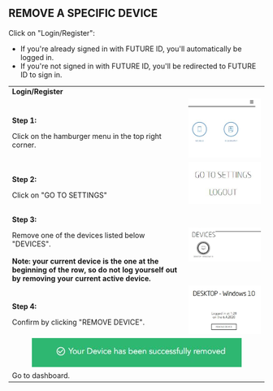 ## REMOVE A SPECIFIC DEVICE <br>

Click on "Login/Register":
  * If you're already signed in with FUTURE ID, you'll automatically be logged in.
  * If you're not signed in with FUTURE ID, you'll be redirected to FUTURE ID to sign in.

<table>
  <thead>
  </thead>
    <tbody>
    <tr>
      <tr><td colspan="3"><b>Login/Register</b></td>      
    </tr>
    <tr>
      <td style="text-align: left"><p><b>Step 1:</b></p>Click on the hamburger menu in the top right corner.</td>
      <td style="text-align: center"><img src="removedevice01.JPG" alt="Remove Device Step 1"></td>
    </tr>
    <tr>
    <td style="text-align: left"><p><b>Step 2:</b></p>Click on "GO TO SETTINGS"</td>
    <td style="text-align: center"><img src="removedevice02.JPG" alt="Remove Device Step 2"></td>
    </tr>
    <tr>
    <td style="text-align: left"><p><b>Step 3:</b></p>Remove one of the devices listed below "DEVICES".<br><br><b>Note: your current device is the one at the beginning of the row, so do not log yourself out by removing your current active device.</b></td>
    <td style="text-align: center"><img src="removedevice03.JPG" alt="Remove Device Step 3"></td>
    </tr>
    <tr>
    <td style="text-align: left"><p><b>Step 4:</b></p>Confirm by clicking "REMOVE DEVICE".</td>
    <td style="text-align: center"><img src="removedevice04.JPG" alt="Remove Device Step 4"></td>
    </tr>
    <tr>
    <td style="text-align: center" colspan="3"><img src="removedevice05.JPG" alt="Remove Device Step 5"></td>
    </tr>
    <tr>
      <tr><td colspan="2">Go to dashboard.</td>      
    </tr>
  </tbody>
</table>
